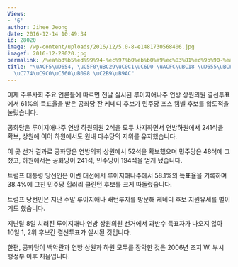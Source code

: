 ```yaml
---
Views:
- '6'
author: Jihee Jeong
date: 2016-12-14 10:49:34
id: 28020
image: /wp-content/uploads/2016/12/5.0-8-e1481730568406.jpg
imagef: 2016-12-28020.jpg
permalink: /%ea%b3%b5%ed%99%94-%ec%97%b0%eb%b0%a9%ec%83%81%ec%9b%90-%ea%b3%bc%eb%b0%98-%ed%99%95%eb%b3%b4%eb%a3%a8%ec%9d%b4%ec%a7%80%ec%95%a0%eb%82%98-%ec%8a%b9%eb%a6%ac/
title: "\uACF5\uD654, \uC5F0\uBC29\uC0C1\uC6D0 \uACFC\uBC18 \uD655\uBCF4\u2026\uB8E8\
  \uC774\uC9C0\uC560\uB098 \uC2B9\uB9AC"
---
```


어제 주류사회 주요 언론들에 따르면 전날 실시된 루이지애나주 연방 상원의원 결선투표에서 61%의 득표율을 받은 공화당 잔 케네디 후보가 민주당 포스 캠벨 후보를 압도적을 눌렀습니다.

공화당은 루이지애나주 연방 하원의원 2석을 모두 차지하면서 연방하원에서 241석을 확보, 상원에 이어 하원에서도 원내 다수당의 지위를 유지했습니다.

이 곳 선거 결과로 공화당은 연방의회 상원에서 52석을 확보했으며 민주당은 48석에 그쳤고, 하원에서는 공화당이 241석, 민주당이 194석을 얻게 됐습니다.

트럼프 대통령 당선인은 이번 대선에서 루이지애나주에서 58.1%의 득표율을 기록하며 38.4%에 그친 민주당 힐러리 클린턴 후보를 크게 따돌렸습니다.

트럼프 당선인은 지난 주말 루이지애나 배턴루지를 방문해 케네디 후보 지원유세를 벌이기도 했습니다.

지난달 8일 치러진 루이지애나 연방 상원의원 선거에서 과반수 득표자가 나오지 않아 10일 1, 2위 후보간 결선투표가 실시된 것입니다.

한편, 공화당이 백악관과 연방 상원과 하원 모두를 장악한 것은 2006년 조지 W. 부시 행정부 이후 처음입니다.